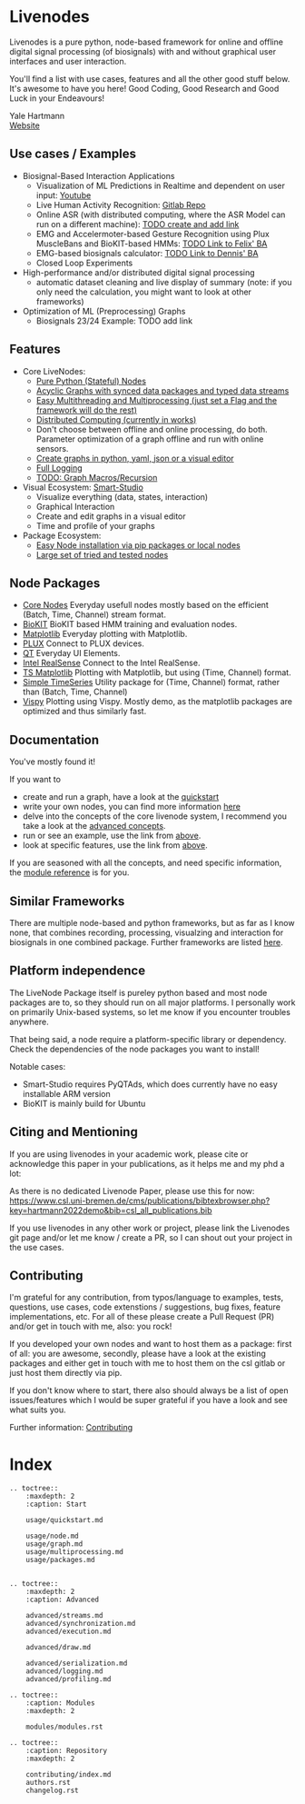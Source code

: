 # Livenodes

Livenodes is a pure python, node-based framework for online and offline digital signal processing (of biosignals) with and without graphical user interfaces and user interaction. 

You'll find a list with use cases, features and all the other good stuff below. It's awesome to have you here! Good Coding, Good Research and Good Luck in your Endeavours!

Yale Hartmann  
[Website](https://www.uni-bremen.de/en/csl/institute/team/staff/yale-hartmann)

## Use cases / Examples
- Biosignal-Based Interaction Applications
    - Visualization of ML Predictions in Realtime and dependent on user input: [Youtube](https://www.youtube.com/watch?v=E8EEMYG2PpQ)
    - Live Human Activity Recognition: [Gitlab Repo](https://gitlab.csl.uni-bremen.de/livenodes/example-project)
    - Online ASR (with distributed computing, where the ASR Model can run on a different machine): [TODO create and add link]()
    - EMG and Accelermoter-based Gesture Recognition using Plux MuscleBans and BioKIT-based HMMs: [TODO Link to Felix' BA]()
    - EMG-based biosignals calculator: [TODO Link to Dennis' BA]()
    - Closed Loop Experiments
- High-performance and/or distributed digital signal processing
    - automatic dataset cleaning and live display of summary (note: if you only need the calculation, you might want to look at other frameworks)
- Optimization of ML (Preprocessing) Graphs
    - Biosignals 23/24 Example: TODO add link

## Features
- Core LiveNodes:
    - [Pure Python (Stateful) Nodes](./usage/node.md)
    - [Acyclic Graphs with synced data packages and typed data streams](./concepts/streams.md)
    - [Easy Multithreading and Multiprocessing (just set a Flag and the framework will do the rest)](./advanced/multiprocessing.md)
    - [Distributed Computing (currently in works)]()
    - Don't choose between offline and online processing, do both. Parameter optimization of a graph offline and run with online sensors.
    - [Create graphs in python, yaml, json or a visual editor](./advanced/serialization.md)
    - [Full Logging](./advanced/logger.md)
    - [TODO: Graph Macros/Recursion]()
- Visual Ecosystem: [Smart-Studio](https://livenodes.pages.csl.uni-bremen.de/smart-studio/readme.html)
    - Visualize everything (data, states, interaction)
    - Graphical Interaction
    - Create and edit graphs in a visual editor
    - Time and profile of your graphs
- Package Ecosystem:
    - [Easy Node installation via pip packages or local nodes](./usage/extensibility.md)
    - [Large set of tried and tested nodes](https://gitlab.csl.uni-bremen.de/groups/livenodes/-/packages)

## Node Packages

- [Core Nodes](https://livenodes.pages.csl.uni-bremen.de/packages/livenodes_core_nodes/) Everyday usefull nodes mostly based on the efficient (Batch, Time, Channel) stream format.
- [BioKIT](https://livenodes.pages.csl.uni-bremen.de/packages/livenodes_biokit/) BioKIT based HMM training and evaluation nodes.
- [Matplotlib](https://livenodes.pages.csl.uni-bremen.de/packages/livenodes_matplotlib/) Everyday plotting with Matplotlib.
- [PLUX](https://livenodes.pages.csl.uni-bremen.de/packages/livenodes_plux/) Connect to PLUX devices.
- [QT](https://livenodes.pages.csl.uni-bremen.de/packages/livenodes_qt/) Everyday UI Elements.
- [Intel RealSense](https://livenodes.pages.csl.uni-bremen.de/packages/livenodes_realsense/) Connect to the Intel RealSense.
- [TS Matplotlib](https://livenodes.pages.csl.uni-bremen.de/packages/livenodes_ts_matplotlib/) Plotting with Matplotlib, but using (Time, Channel) format.
- [Simple TimeSeries](https://gitlab.csl.uni-bremen.de/livenodes/packages/livenodes_simple_timeseries) Utility package for (Time, Channel) format, rather than (Batch, Time, Channel)
- [Vispy](https://gitlab.csl.uni-bremen.de/livenodes/packages/livenodes_vispy) Plotting using Vispy. Mostly demo, as the matplotlib packages are optimized and thus similarly fast. 

## Documentation

You've mostly found it!

If you want to
- create and run a graph, have a look at the [quickstart](./quickstart/index.md)
- write your own nodes, you can find more information [here](./usage/node.md)
- delve into the concepts of the core livenode system, I recommend you take a look at the [advanced concepts](./advanced/index.md).
- run or see an example, use the link from [above](##use-cases). 
- look at specific features, use the link from [above](##features). 

If you are seasoned with all the concepts, and need specific information, the [module reference](./modules/modules.rst) is for you.

## Similar Frameworks

There are multiple node-based and python frameworks, but as far as I know none, that combines recording, processing, visualzing and interaction for biosignals in one combined package. Further frameworks are listed [here](./advanced/similar_framworks.md). 


## Platform independence

The LiveNode Package itself is pureley python based and most node packages are to, so they should run on all major platforms. I personally work on primarily Unix-based systems, so let me know if you encounter troubles anywhere.  

That being said, a node require a platform-specific library or dependency. Check the dependencies of the node packages you want to  install!

Notable cases:
- Smart-Studio requires PyQTAds, which does currently have no easy installable ARM version
- BioKIT is mainly build for Ubuntu

## Citing and Mentioning

If you are using livenodes in your academic work, please cite or acknowledge this paper in your publications, as it helps me and my phd a lot:

As there is no dedicated Livenode Paper, please use this for now: https://www.csl.uni-bremen.de/cms/publications/bibtexbrowser.php?key=hartmann2022demo&bib=csl_all_publications.bib

If you use livenodes in any other work or project, please link the Livenodes git page and/or let me know / create a PR, so I can shout out your project in the use cases.


## Contributing

I'm grateful for any contribution, from typos/language to examples, tests, questions, use cases, code extenstions / suggestions, bug fixes, feature implementations, etc. For all of these please create a Pull Request (PR) and/or get in touch with me, also: you rock!

If you developed your own nodes and want to host them as a package: first of all: you are awesome, secondly, please have a look at the existing packages and either get in touch with me to host them on the csl gitlab or just host them directly via pip.

If you don't know where to start, there also should always be a list of open issues/features which I would be super grateful if you have a look and see what suits you.

Further information: [Contributing](./contributing/index.md)



# Index

```{eval-rst}
.. toctree::
    :maxdepth: 2
    :caption: Start

    usage/quickstart.md

    usage/node.md
    usage/graph.md
    usage/multiprocessing.md
    usage/packages.md


.. toctree::
    :maxdepth: 2
    :caption: Advanced

    advanced/streams.md
    advanced/synchronization.md
    advanced/execution.md

    advanced/draw.md

    advanced/serialization.md
    advanced/logging.md
    advanced/profiling.md

.. toctree::
    :caption: Modules
    :maxdepth: 2

    modules/modules.rst

.. toctree::
    :caption: Repository
    :maxdepth: 2

    contributing/index.md
    authors.rst
    changelog.rst
    
```


